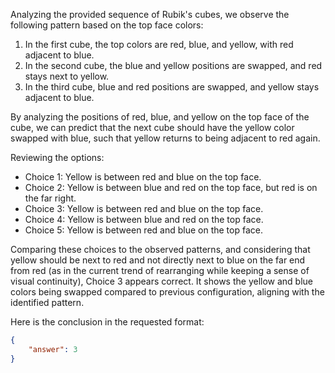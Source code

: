 Analyzing the provided sequence of Rubik's cubes, we observe the following pattern based on the top face colors: 

1. In the first cube, the top colors are red, blue, and yellow, with red adjacent to blue.
2. In the second cube, the blue and yellow positions are swapped, and red stays next to yellow.
3. In the third cube, blue and red positions are swapped, and yellow stays adjacent to blue.

By analyzing the positions of red, blue, and yellow on the top face of the cube, we can predict that the next cube should have the yellow color swapped with blue, such that yellow returns to being adjacent to red again.

Reviewing the options:

- Choice 1: Yellow is between red and blue on the top face.
- Choice 2: Yellow is between blue and red on the top face, but red is on the far right.
- Choice 3: Yellow is between red and blue on the top face.
- Choice 4: Yellow is between blue and red on the top face.
- Choice 5: Yellow is between red and blue on the top face.

Comparing these choices to the observed patterns, and considering that yellow should be next to red and not directly next to blue on the far end from red (as in the current trend of rearranging while keeping a sense of visual continuity), Choice 3 appears correct. It shows the yellow and blue colors being swapped compared to previous configuration, aligning with the identified pattern.

Here is the conclusion in the requested format:

```json
{
    "answer": 3
}
```